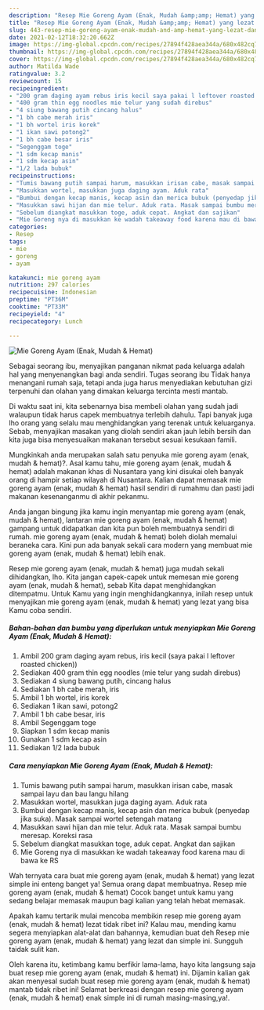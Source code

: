 ```yaml
---
description: "Resep Mie Goreng Ayam (Enak, Mudah &amp;amp; Hemat) yang lezat dan Mudah Dibuat"
title: "Resep Mie Goreng Ayam (Enak, Mudah &amp;amp; Hemat) yang lezat dan Mudah Dibuat"
slug: 443-resep-mie-goreng-ayam-enak-mudah-and-amp-hemat-yang-lezat-dan-mudah-dibuat
date: 2021-02-12T18:32:20.662Z
image: https://img-global.cpcdn.com/recipes/27894f428aea344a/680x482cq70/mie-goreng-ayam-enak-mudah-hemat-foto-resep-utama.jpg
thumbnail: https://img-global.cpcdn.com/recipes/27894f428aea344a/680x482cq70/mie-goreng-ayam-enak-mudah-hemat-foto-resep-utama.jpg
cover: https://img-global.cpcdn.com/recipes/27894f428aea344a/680x482cq70/mie-goreng-ayam-enak-mudah-hemat-foto-resep-utama.jpg
author: Matilda Wade
ratingvalue: 3.2
reviewcount: 15
recipeingredient:
- "200 gram daging ayam rebus iris kecil saya pakai l leftover roasted chicken"
- "400 gram thin egg noodles mie telur yang sudah direbus"
- "4 siung bawang putih cincang halus"
- "1 bh cabe merah iris"
- "1 bh wortel iris korek"
- "1 ikan sawi potong2"
- "1 bh cabe besar iris"
- "Segenggam toge"
- "1 sdm kecap manis"
- "1 sdm kecap asin"
- "1/2 lada bubuk"
recipeinstructions:
- "Tumis bawang putih sampai harum, masukkan irisan cabe, masak sampai layu dan bau langu hilang"
- "Masukkan wortel, masukkan juga daging ayam. Aduk rata"
- "Bumbui dengan kecap manis, kecap asin dan merica bubuk (penyedap jika suka). Masak sampai wortel setengah matang"
- "Masukkan sawi hijan dan mie telur. Aduk rata. Masak sampai bumbu meresap. Koreksi rasa"
- "Sebelum diangkat masukkan toge, aduk cepat. Angkat dan sajikan"
- "Mie Goreng nya di masukkan ke wadah takeaway food karena mau di bawa ke RS"
categories:
- Resep
tags:
- mie
- goreng
- ayam

katakunci: mie goreng ayam 
nutrition: 297 calories
recipecuisine: Indonesian
preptime: "PT36M"
cooktime: "PT33M"
recipeyield: "4"
recipecategory: Lunch

---
```



![Mie Goreng Ayam (Enak, Mudah &amp; Hemat)](https://img-global.cpcdn.com/recipes/27894f428aea344a/680x482cq70/mie-goreng-ayam-enak-mudah-hemat-foto-resep-utama.jpg)

Sebagai seorang ibu, menyajikan panganan nikmat pada keluarga adalah hal yang menyenangkan bagi anda sendiri. Tugas seorang ibu Tidak hanya menangani rumah saja, tetapi anda juga harus menyediakan kebutuhan gizi terpenuhi dan olahan yang dimakan keluarga tercinta mesti mantab.

Di waktu  saat ini, kita sebenarnya bisa membeli olahan yang sudah jadi walaupun tidak harus capek membuatnya terlebih dahulu. Tapi banyak juga lho orang yang selalu mau menghidangkan yang terenak untuk keluarganya. Sebab, menyajikan masakan yang diolah sendiri akan jauh lebih bersih dan kita juga bisa menyesuaikan makanan tersebut sesuai kesukaan famili. 



Mungkinkah anda merupakan salah satu penyuka mie goreng ayam (enak, mudah &amp; hemat)?. Asal kamu tahu, mie goreng ayam (enak, mudah &amp; hemat) adalah makanan khas di Nusantara yang kini disukai oleh banyak orang di hampir setiap wilayah di Nusantara. Kalian dapat memasak mie goreng ayam (enak, mudah &amp; hemat) hasil sendiri di rumahmu dan pasti jadi makanan kesenanganmu di akhir pekanmu.

Anda jangan bingung jika kamu ingin menyantap mie goreng ayam (enak, mudah &amp; hemat), lantaran mie goreng ayam (enak, mudah &amp; hemat) gampang untuk didapatkan dan kita pun boleh membuatnya sendiri di rumah. mie goreng ayam (enak, mudah &amp; hemat) boleh diolah memalui beraneka cara. Kini pun ada banyak sekali cara modern yang membuat mie goreng ayam (enak, mudah &amp; hemat) lebih enak.

Resep mie goreng ayam (enak, mudah &amp; hemat) juga mudah sekali dihidangkan, lho. Kita jangan capek-capek untuk memesan mie goreng ayam (enak, mudah &amp; hemat), sebab Kita dapat menghidangkan ditempatmu. Untuk Kamu yang ingin menghidangkannya, inilah resep untuk menyajikan mie goreng ayam (enak, mudah &amp; hemat) yang lezat yang bisa Kamu coba sendiri.

<!--inarticleads1-->

##### Bahan-bahan dan bumbu yang diperlukan untuk menyiapkan Mie Goreng Ayam (Enak, Mudah &amp; Hemat):

1. Ambil 200 gram daging ayam rebus, iris kecil (saya pakai l leftover roasted chicken))
1. Sediakan 400 gram thin egg noodles (mie telur yang sudah direbus)
1. Sediakan 4 siung bawang putih, cincang halus
1. Sediakan 1 bh cabe merah, iris
1. Ambil 1 bh wortel, iris korek
1. Sediakan 1 ikan sawi, potong2
1. Ambil 1 bh cabe besar, iris
1. Ambil Segenggam toge
1. Siapkan 1 sdm kecap manis
1. Gunakan 1 sdm kecap asin
1. Sediakan 1/2 lada bubuk




<!--inarticleads2-->

##### Cara menyiapkan Mie Goreng Ayam (Enak, Mudah &amp; Hemat):

1. Tumis bawang putih sampai harum, masukkan irisan cabe, masak sampai layu dan bau langu hilang
1. Masukkan wortel, masukkan juga daging ayam. Aduk rata
1. Bumbui dengan kecap manis, kecap asin dan merica bubuk (penyedap jika suka). Masak sampai wortel setengah matang
1. Masukkan sawi hijan dan mie telur. Aduk rata. Masak sampai bumbu meresap. Koreksi rasa
1. Sebelum diangkat masukkan toge, aduk cepat. Angkat dan sajikan
1. Mie Goreng nya di masukkan ke wadah takeaway food karena mau di bawa ke RS




Wah ternyata cara buat mie goreng ayam (enak, mudah &amp; hemat) yang lezat simple ini enteng banget ya! Semua orang dapat membuatnya. Resep mie goreng ayam (enak, mudah &amp; hemat) Cocok banget untuk kamu yang sedang belajar memasak maupun bagi kalian yang telah hebat memasak.

Apakah kamu tertarik mulai mencoba membikin resep mie goreng ayam (enak, mudah &amp; hemat) lezat tidak ribet ini? Kalau mau, mending kamu segera menyiapkan alat-alat dan bahannya, kemudian buat deh Resep mie goreng ayam (enak, mudah &amp; hemat) yang lezat dan simple ini. Sungguh taidak sulit kan. 

Oleh karena itu, ketimbang kamu berfikir lama-lama, hayo kita langsung saja buat resep mie goreng ayam (enak, mudah &amp; hemat) ini. Dijamin kalian gak akan menyesal sudah buat resep mie goreng ayam (enak, mudah &amp; hemat) mantab tidak ribet ini! Selamat berkreasi dengan resep mie goreng ayam (enak, mudah &amp; hemat) enak simple ini di rumah masing-masing,ya!.

